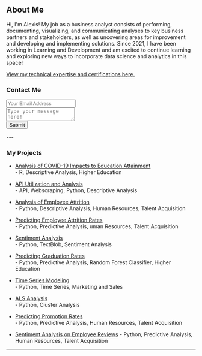 ## About Me

Hi, I'm Alexis! My job as a business analyst consists of performing, documenting, visualizing, and communicating analyses to key business partners and stakeholders, as well as uncovering areas for improvement and developing and implementing solutions. Since 2021, I have been working in Learning and Development and am excited to continue learning and exploring new ways to incorporate data science and analytics in this space! <br>

[View my technical expertise and certifications here.](work_experience.md)<br>
 
### Contact Me

<div id="contact">
        <div id="contact-form">
                <form action="https://formspree.io/xpzebbpr" method="POST">
                <input type="hidden" name="_subject" value="Contact Me" />
                <input type="email" name="_replyto" placeholder="Your Email Address" required><br>
                <textarea name="message" placeholder="Type your message here!" required></textarea><br>
                <button type="submit">Submit</button>
            </form>
        </div>
    </div>
---

### My Projects

- [Analysis of COVID-19 Impacts to Education Attainment](project01.md)<br>
        - R, Descriptive Analysis, Higher Education
 
- [API Utilization and Analysis](http://example.com/)<br>
        - API, Webscraping, Python, Descriptive Analysis
   
- [Analysis of Employee Attrition](http://example.com/)<br>
        - Python, Descriptive Analysis, Human Resources, Talent Acquisition
        
- [Predicting Employee Attrition Rates](http://example.com/)<br>
        - Python, Predictive Analysis, uman Resources, Talent Acquisition     
          
- [Sentiment Analysis](http://example.com/)<br>
        - Python, TextBlob, Sentiment Analysis
        
- [Predicting Graduation Rates](http://example.com/)<br>
        - Python, Predictive Analysis, Random Forest Classifier, Higher Education

- [Time Series Modeling](http://example.com/)<br>
        - Python, Time Series, Marketing and Sales
        
- [ALS Analysis](http://example.com/)<br>
        - Python, Cluster Analysis
        
- [Predicting Promotion Rates](http://example.com/)<br>
        - Python, Predictive Analysis, Human Resources, Talent Acquisition
        
- [Sentiment Analysis on Employee Reviews](http://example.com/)
        - Python, Predictive Analysis, Human Resources, Talent Acquisition
---


